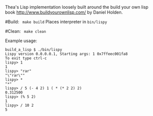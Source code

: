 Thea's Lisp implementation loosely built around  the build your own lisp book http://www.buildyourownlisp.com/ by Daniel Holden.


#Build:
``` make build```
Places interpreter in ```bin/lispy```

#Clean:
``` make clean```


Example usage:
```
build_a_lisp $ ./bin/lispy
Lispy version 0.0.0.0.1, Starting args: 1 0x7ffeec001fa8
To exit type ctrl-c
lispy> 1
1
lispy> "rar"
"\"rar\""
lispy> *
"*"
lispy> / 5 (- 4 2) 1 ( * (* 2 2) 2)
0.312500
lispy> (% 5 2)
1
lispy> / 10 2
5
```
